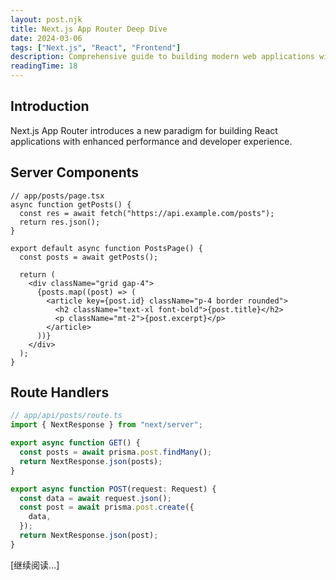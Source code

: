```yaml
---
layout: post.njk
title: Next.js App Router Deep Dive
date: 2024-03-06
tags: ["Next.js", "React", "Frontend"]
description: Comprehensive guide to building modern web applications with Next.js 14 App Router and Server Components.
readingTime: 18
---
```


## Introduction

Next.js App Router introduces a new paradigm for building React applications with enhanced performance and developer experience.

## Server Components

```tsx
// app/posts/page.tsx
async function getPosts() {
  const res = await fetch("https://api.example.com/posts");
  return res.json();
}

export default async function PostsPage() {
  const posts = await getPosts();

  return (
    <div className="grid gap-4">
      {posts.map((post) => (
        <article key={post.id} className="p-4 border rounded">
          <h2 className="text-xl font-bold">{post.title}</h2>
          <p className="mt-2">{post.excerpt}</p>
        </article>
      ))}
    </div>
  );
}
```

## Route Handlers

```typescript
// app/api/posts/route.ts
import { NextResponse } from "next/server";

export async function GET() {
  const posts = await prisma.post.findMany();
  return NextResponse.json(posts);
}

export async function POST(request: Request) {
  const data = await request.json();
  const post = await prisma.post.create({
    data,
  });
  return NextResponse.json(post);
}
```

[继续阅读...]
